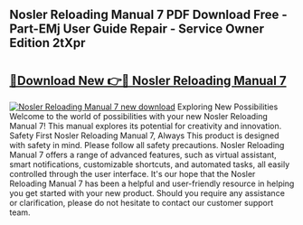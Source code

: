 ## Nosler Reloading Manual 7 PDF Download Free - Part-EMj User Guide Repair - Service Owner Edition 2tXpr

# <h2><a href="http://bc47998.oget.top/?id=Nosler+Reloading+Manual+7">🔗Download New 👉🔴 Nosler Reloading Manual 7</a></h2>

[![Nosler Reloading Manual 7 new download](https://i.imgur.com/5g1atiW.png)](http://bc47998.oget.top/?id=Nosler+Reloading+Manual+7)
Exploring New Possibilities Welcome to the world of possibilities with your new Nosler Reloading Manual 7! This manual explores its potential for creativity and innovation. Safety First Nosler Reloading Manual 7, Always This product is designed with safety in mind. Please follow all safety precautions. Nosler Reloading Manual 7 offers a range of advanced features, such as virtual assistant, smart notifications, customizable shortcuts, and automated tasks, all easily controlled through the user interface. It's our hope that the Nosler Reloading Manual 7 has been a helpful and user-friendly resource in helping you get started with your new product. Should you require any assistance or clarification, please do not hesitate to contact our customer support team.
